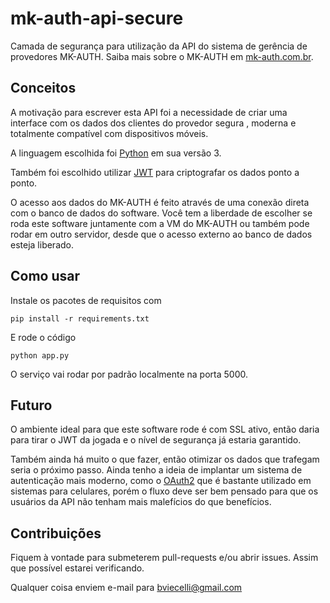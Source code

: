 # mk-auth-api-secure
Camada de segurança para utilização da API do sistema de gerência de provedores MK-AUTH.
Saiba mais sobre o MK-AUTH em [mk-auth.com.br](http://www.mkauth.com.br).

## Conceitos
A motivação para escrever esta API foi a necessidade de criar uma interface com os dados dos clientes do provedor segura
, moderna e totalmente compatível com dispositivos móveis.

A linguagem escolhida foi [Python](http://python.org) em sua versão 3.

Também foi escolhido utilizar [JWT](http://jwt.io) para criptografar os dados ponto a ponto.

O acesso aos dados do MK-AUTH é feito através de uma conexão direta com o banco de dados do software. Você tem a 
liberdade de escolher se roda este software juntamente com a VM do MK-AUTH ou também pode rodar em outro servidor, desde
que o acesso externo ao banco de dados esteja liberado.

## Como usar
Instale os pacotes de requisitos com
```
pip install -r requirements.txt
```

E rode o código
```
python app.py
```

O serviço vai rodar por padrão localmente na porta 5000.

## Futuro
O ambiente ideal para que este software rode é com SSL ativo, então daria para tirar o JWT da jogada e o nível de
segurança já estaria garantido.

Também ainda há muito o que fazer, então otimizar os dados que trafegam seria o próximo passo. Ainda tenho a ideia de
implantar um sistema de autenticação mais moderno, como o [OAuth2](https://oauth.net/2/) que é bastante utilizado em
sistemas para celulares, porém o fluxo deve ser bem pensado para que os usuários da API não tenham mais malefícios do
que benefícios.
 
## Contribuições
Fiquem à vontade para submeterem pull-requests e/ou abrir issues. Assim que possível estarei verificando.

Qualquer coisa enviem e-mail para bviecelli@gmail.com 